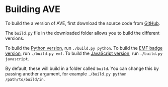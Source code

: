 Building AVE
============
To build the a version of AVE, first download the source code from [GitHub](/git).

The `build.py` file in the downloaded folder allows you to build the different versions.

To build the [Python version](/docs/python.md), run `./build.py python`.
To build the [EMF badge version](/docs/badge.md), run `./build.py emf`.
To build the [JavaScript version](/docs/python.md), run `./build.py javascript`.

By default, these will build in a folder called `build`. You can change this by passing another argument, for example `./build.py python /path/to/build/in`.
